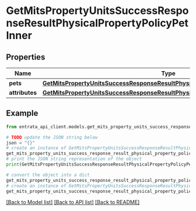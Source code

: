 # GetMitsPropertyUnitsSuccessResponseResultPhysicalPropertyPolicyPetInner


## Properties

Name | Type | Description | Notes
------------ | ------------- | ------------- | -------------
**pets** | [**GetMitsPropertyUnitsSuccessResponseResultPhysicalPropertyPolicyPetInnerPets**](GetMitsPropertyUnitsSuccessResponseResultPhysicalPropertyPolicyPetInnerPets.md) |  | [optional] 
**attributes** | [**GetMitsPropertyUnitsSuccessResponseResultPhysicalPropertyPolicyPetInnerAttributes**](GetMitsPropertyUnitsSuccessResponseResultPhysicalPropertyPolicyPetInnerAttributes.md) |  | [optional] 

## Example

```python
from entrata_api_client.models.get_mits_property_units_success_response_result_physical_property_policy_pet_inner import GetMitsPropertyUnitsSuccessResponseResultPhysicalPropertyPolicyPetInner

# TODO update the JSON string below
json = "{}"
# create an instance of GetMitsPropertyUnitsSuccessResponseResultPhysicalPropertyPolicyPetInner from a JSON string
get_mits_property_units_success_response_result_physical_property_policy_pet_inner_instance = GetMitsPropertyUnitsSuccessResponseResultPhysicalPropertyPolicyPetInner.from_json(json)
# print the JSON string representation of the object
print(GetMitsPropertyUnitsSuccessResponseResultPhysicalPropertyPolicyPetInner.to_json())

# convert the object into a dict
get_mits_property_units_success_response_result_physical_property_policy_pet_inner_dict = get_mits_property_units_success_response_result_physical_property_policy_pet_inner_instance.to_dict()
# create an instance of GetMitsPropertyUnitsSuccessResponseResultPhysicalPropertyPolicyPetInner from a dict
get_mits_property_units_success_response_result_physical_property_policy_pet_inner_from_dict = GetMitsPropertyUnitsSuccessResponseResultPhysicalPropertyPolicyPetInner.from_dict(get_mits_property_units_success_response_result_physical_property_policy_pet_inner_dict)
```
[[Back to Model list]](../README.md#documentation-for-models) [[Back to API list]](../README.md#documentation-for-api-endpoints) [[Back to README]](../README.md)


